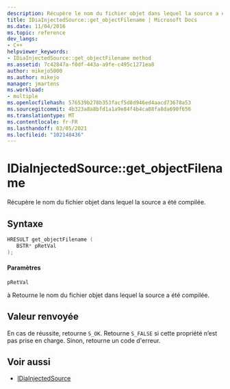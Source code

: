 ```yaml
---
description: Récupère le nom du fichier objet dans lequel la source a été compilée.
title: IDiaInjectedSource::get_objectFilename | Microsoft Docs
ms.date: 11/04/2016
ms.topic: reference
dev_langs:
- C++
helpviewer_keywords:
- IDiaInjectedSource::get_objectFilename method
ms.assetid: 7c42847a-f0df-443a-a9fe-c495c1271ea8
author: mikejo5000
ms.author: mikejo
manager: jmartens
ms.workload:
- multiple
ms.openlocfilehash: 576539b278b353facf5d8d946ed4aacd73678a53
ms.sourcegitcommit: 4b323a8a8bfd1a1a9e84f4b4ca88fa8da690f656
ms.translationtype: MT
ms.contentlocale: fr-FR
ms.lasthandoff: 03/05/2021
ms.locfileid: "102148436"
---
```

# <a name="idiainjectedsourceget_objectfilename"></a>IDiaInjectedSource::get_objectFilename
Récupère le nom du fichier objet dans lequel la source a été compilée.

## <a name="syntax"></a>Syntaxe

```C++
HRESULT get_objectFilename ( 
   BSTR* pRetVal
);
```

#### <a name="parameters"></a>Paramètres
 `pRetVal`

à Retourne le nom du fichier objet dans lequel la source a été compilée.

## <a name="return-value"></a>Valeur renvoyée
 En cas de réussite, retourne `S_OK`. Retourne `S_FALSE` si cette propriété n’est pas prise en charge. Sinon, retourne un code d'erreur.

## <a name="see-also"></a>Voir aussi
- [IDiaInjectedSource](../../debugger/debug-interface-access/idiainjectedsource.md)
